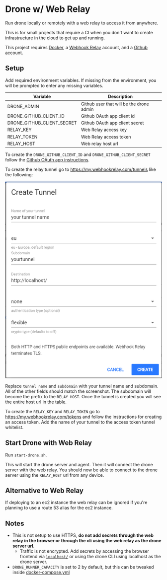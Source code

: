 # Drone w/ Web Relay
Run drone locally or remotely with a web relay to access it from anywhere.

This is for small projects that require a CI when you don't want to create infrastructure in the cloud to get up and running.

This project requires [Docker](https://www.docker.com/), a [Webhook Relay](https://my.webhookrelay.com) account, and a [Github](github.com) account.

## Setup
Add required environment variables. If missing from the environment, you will be prompted to enter any missing variables.

| Variable | Description |
| -------- | -------- |
| DRONE_ADMIN | Github user that will be the drone admin |
| DRONE_GITHUB_CLIENT_ID | Github OAuth app client id |
| DRONE_GITHUB_CLIENT_SECRET | Github OAuth app client secret |
| RELAY_KEY | Web Relay access key | 
| RELAY_TOKEN | Web Relay access token | 
| RELAY_HOST | Web relay host url  |

To create the `DRONE_GITHUB_CLIENT_ID` and `DRONE_GITHUB_CLIENT_SECRET` follow the [Github OAuth app instructions](https://developer.github.com/apps/building-oauth-apps/creating-an-oauth-app/).

To create the relay tunnel go to https://my.webhookrelay.com/tunnels like the following:

![create relay tunnel](create-tunnel.png)

Replace `tunnel name` and `subdomain` with your tunnel name and subdomain. All of the other fields should match the screenshot. The subdomain will become the prefix to the `RELAY_HOST`. Once the tunnel is created you will see the entire host url in the table.

To create the `RELAY_KEY` and `RELAY_TOKEN` go to https://my.webhookrelay.com/tokens and follow the instructions for creating an access token. Add the name of your tunnel to the access token tunnel whitelist.

## Start Drone with Web Relay
Run `start-drone.sh`.

This will start the drone server and agent. Then it will connect the drone server with the web relay. You should now be able to connect to the drone server using the `RELAY_HOST` url from any device.

## Alternative to Web Relay
If deploying to an ec2 instance the web relay can be ignored if you're planning to use a route 53 alias for the ec2 instance.

## Notes
* This is not setup to use HTTPS, **do not add secrets through the web relay in the browser or through the cli using the web relay as the drone server url**.
  * Traffic is not encrypted. Add secrets by accessing the browser frontend via [`localhost/`](https://localhost/) or using the drone CLI using localhost as the drone server.
* `DRONE_RUNNER_CAPACITY` is set to 2 by default, but this can be tweaked inside [docker-compose.yml](https://github.com/JRichlen/drone-relay/blob/master/docker-compose.yml#L33) 
